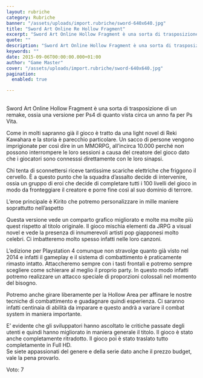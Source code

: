 ```yaml
---
layout: rubriche
category: Rubriche
banner: "/assets/uploads/import.rubriche/sword-640x640.jpg"
title: "Sword Art Online Re Hollow Fragment"
excerpt: "Sword Art Online Hollow Fragment è una sorta di trasposizione di un remake, ossia una versione per Ps4 di quanto vista circa un anno fa per Ps Vita. Come in molti sapranno già il gioco è tratto da una light novel di Reki Kawahara e la storia è parecchio particolare. Un sacco di persone vengono [&hellip"
quote: ""
description: "Sword Art Online Hollow Fragment è una sorta di trasposizione di un remake, ossia una versione per Ps4 di quanto vista circa un anno fa per Ps Vita. Come in molti sapranno già il gioco è tratto da una light novel di Reki Kawahara e la storia è parecchio particolare. Un sacco di persone vengono [&hellip"
keywords: ""
date: 2015-09-06T00:00:00.000+01:00
author: "Game Master"
cover: "/assets/uploads/import.rubriche/sword-640x640.jpg"
pagination:
  enabled: true

---
```


[](https://hotmc.com/wp-content/uploads/2015/09/sword.jpg)  
Sword Art Online Hollow Fragment è una sorta di trasposizione di un remake, ossia una versione per Ps4 di quanto vista circa un anno fa per Ps Vita.

Come in molti sapranno già il gioco è tratto da una light novel di Reki Kawahara e la storia è parecchio particolare. Un sacco di persone vengono imprigionate per così dire in un MMORPG, all’incirca 10.000 perché non possono interrompere le loro sessioni a causa del creatore del gioco dato che i giocatori sono connesssi direttamente con le loro sinapsi.

Chi tenta di sconnettersi riceve tantissime scariche elettriche che friggono il cervello. È a questo punto che la squadra d’assalto decide di intervenire, ossia un gruppo di eroi che decide di completare tutti i 100 livelli del gioco in modo da fronteggiare il creatore e porre fine così al suo dominio di terrore.

L’eroe principale è Kirito che potremo personalizzare in mille maniere soprattutto nell’aspetto

Questa versione vede un comparto grafico migliorato e molte ma molte più quest rispetto al titolo originale. Il gioco mischia elementi da JRPG a visual novel e vede la presenza di innumerevoli artisti pop giapponesi molto celebri. Ci imbatteremo molto spesso infatti nelle loro canzoni.

[](https://hotmc.com/wp-content/uploads/2015/09/sw-2.jpg)

L’edizione per Playstation 4 comunque non stravolge quanto già visto nel 2014 e infatti il gameplay e il sistema di combattimento è praticamente rimasto intatto. Attaccheremo sempre con i tasti frontali e potremo sempre scegliere come schierare al meglio il proprio party. In questo modo infatti potremo realizzare un attacco speciale di proporzioni colossali nel momento del bisogno.

Potremo anche girare liberamente per la Hollow Area per affinare le nostre tecniche di combattimento e guadagnare quindi esperienza. Ci saranno infatti centinaia di abilità da imparare e questo andrà a variare il combat system in maniera importante.

E’ evidente che gli sviluppatori hanno ascoltato le critiche passate degli utenti e quindi hanno migliorato in maniera generale il titolo. Il gioco è stato anche completamente ritradotto. Il gioco poi è stato traslato tutto completamente in Full HD.  
Se siete appassionati del genere e della serie dato anche il prezzo budget, vale la pena provarlo.

Voto: 7
